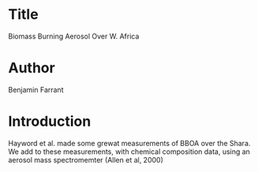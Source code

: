 # Title
Biomass Burning Aerosol Over W. Africa

# Author
Benjamin Farrant

# Introduction
Hayword et al. made some grewat measurements of BBOA over the Shara. 
We add to these measurements, with chemical composition data, using an aerosol mass spectromemter (Allen et al, 2000)



